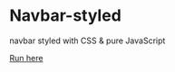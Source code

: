 # Navbar-styled
navbar styled with CSS & pure JavaScript

[Run here](https://botaoswitchdarkmode.rodrigocosta34.repl.co/)
